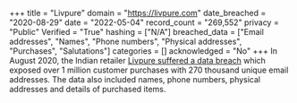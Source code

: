 +++
title = "Livpure"
domain = "https://livpure.com"
date_breached = "2020-08-29"
date = "2022-05-04"
record_count = "269,552"
privacy = "Public"
Verified = "True"
hashing = ["N/A"]
breached_data = ["Email addresses", "Names", "Phone numbers", "Physical addresses", "Purchases", "Salutations"]
categories = []
acknowledged = "No"
+++
In August 2020, the Indian retailer <a href="https://cloudsek.com/threatintelligence/over-a-million-pii-of-livpure-customers-leak-on-cybercrime-forum/" target="_blank" rel="noopener">Livpure suffered a data breach</a> which exposed over 1 million customer purchases with 270 thousand unique email addresses. The data also included names, phone numbers, physical addresses and details of purchased items.
